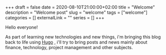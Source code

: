 +++ 
draft = false
date = 2020-08-10T21:00:00+02:00
title = "Welcome"
description = "Welcome post"
slug = "welcome" 
tags = ["welcome"]
categories = []
externalLink = ""
series = []
+++

Hello everyone!

As part of learning new technologies and new things, i'm bringing this blog back to life using [Hugo](https://www.gohugo.io) , i'll try to bring posts and news mainly about finance, technology, project management and other subjects.



